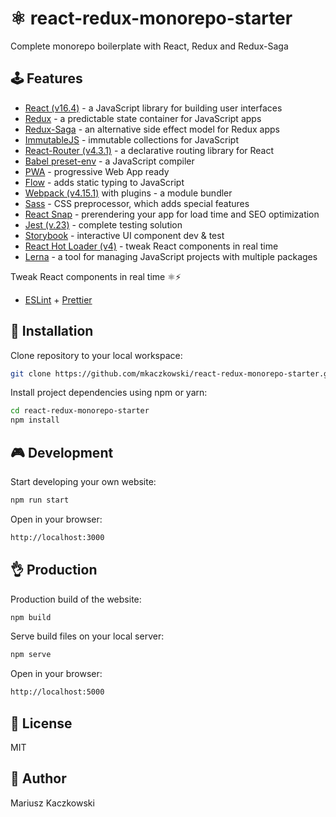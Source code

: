 # ⚛ react-redux-monorepo-starter

Complete monorepo boilerplate with React, Redux and Redux-Saga

## 🕹 Features
* [React (v16.4)](https://reactjs.org) - a JavaScript library for building user interfaces
* [Redux](https://redux.js.org) - a predictable state container for JavaScript apps
* [Redux-Saga](https://github.com/redux-saga/redux-saga) - an alternative side effect model for Redux apps
* [ImmutableJS](https://facebook.github.io/immutable-js) - immutable collections for JavaScript
* [React-Router (v4.3.1)](https://github.com/ReactTraining/react-router) - a declarative routing library for React
* [Babel preset-env](https://babeljs.io) - a JavaScript compiler
* [PWA](https://developers.google.com/web/progressive-web-apps/) - progressive Web App ready
* [Flow](https://github.com/facebook/flow) - adds static typing to JavaScript
* [Webpack (v4.15.1)](https://webpack.js.org) with plugins - a module bundler
* [Sass](https://sass-lang.com) - CSS preprocessor, which adds special features
* [React Snap](https://github.com/stereobooster/react-snap) - prerendering your app for load time and SEO optimization
* [Jest (v.23)](https://facebook.github.io/jest/) - complete testing solution
* [Storybook](https://github.com/storybooks/storybook) - interactive UI component dev & test
* [React Hot Loader (v4)](https://github.com/gaearon/react-hot-loader) - tweak React components in real time
* [Lerna](https://lernajs.io) - a tool for managing JavaScript projects with multiple packages

Tweak React components in real time ⚛️⚡️
* [ESLint](https://eslint.org) + [Prettier](https://prettier.io)

## 🔧 Installation

Clone repository to your local workspace:
```bash
git clone https://github.com/mkaczkowski/react-redux-monorepo-starter.git
```

Install project dependencies using npm or yarn:

```bash
cd react-redux-monorepo-starter
npm install
```

## 🎮 Development

Start developing your own website:

```bash
npm run start
```

Open in your browser:

```bash
http://localhost:3000
```

## 👌 Production

Production build of the website:

```bash
npm build
```

Serve build files on your local server:

```bash
npm serve
```

Open in your browser:

```bash
http://localhost:5000
```

## 📜 License

MIT

## 👨 Author

Mariusz Kaczkowski
